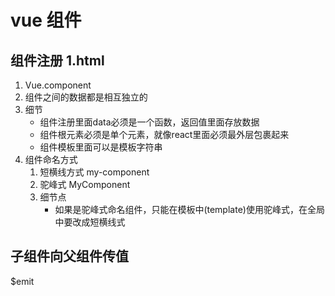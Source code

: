 # vue 组件
## 组件注册 1.html
1. Vue.component
2. 组件之间的数据都是相互独立的
3. 细节
    - 组件注册里面data必须是一个函数，返回值里面存放数据
    - 组件根元素必须是单个元素，就像react里面必须最外层包裹起来
    - 组件模板里面可以是模板字符串
4. 组件命名方式
    1. 短横线方式 my-component
    2. 驼峰式 MyComponent
    3. 细节点
        - 如果是驼峰式命名组件，只能在模板中(template)使用驼峰式，在全局中要改成短横线式
## 子组件向父组件传值
$emit